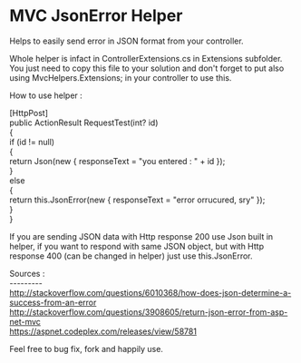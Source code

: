 ﻿MVC JsonError Helper
====================

Helps to easily send error in JSON format from your controller.

Whole helper is infact in ControllerExtensions.cs in Extensions subfolder. You just need to copy this file to your solution and don't forget to put also using MvcHelpers.Extensions; in your controller to use this.

How to use helper :

[HttpPost] <br/>
        public ActionResult RequestTest(int? id) <br/>
        { <br/>
            if (id != null) <br/>
            { <br/>
                return Json(new { responseText = "you entered : " + id }); <br/>
            } <br/>
            else <br/>
            { <br/>
                return this.JsonError(new { responseText = "error orrucured, sry" }); <br/>
            } <br/>
        } <br/>

If you are sending JSON data with Http response 200 use Json built in helper, if you want to respond with same JSON object, but with Http response 400 (can be changed in helper) just use this.JsonError.

Sources : <br/>
--------- <br/>
http://stackoverflow.com/questions/6010368/how-does-json-determine-a-success-from-an-error <br/>
http://stackoverflow.com/questions/3908605/return-json-error-from-asp-net-mvc <br/>
https://aspnet.codeplex.com/releases/view/58781

Feel free to bug fix, fork and happily use.